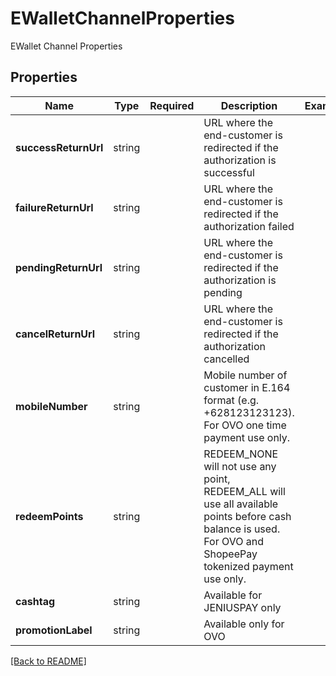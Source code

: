 # EWalletChannelProperties

EWallet Channel Properties

## Properties

| Name | Type | Required | Description | Examples |
|------------|:-------------:|:-------------:|-------------|:-------------:|
| **successReturnUrl** |string |  | URL where the end-customer is redirected if the authorization is successful | | |
| **failureReturnUrl** |string |  | URL where the end-customer is redirected if the authorization failed | | |
| **pendingReturnUrl** |string |  | URL where the end-customer is redirected if the authorization is pending | | |
| **cancelReturnUrl** |string |  | URL where the end-customer is redirected if the authorization cancelled | | |
| **mobileNumber** |string |  | Mobile number of customer in E.164 format (e.g. +628123123123). For OVO one time payment use only. | | |
| **redeemPoints** |string |  | REDEEM_NONE will not use any point, REDEEM_ALL will use all available points before cash balance is used. For OVO and ShopeePay tokenized payment use only. | | |
| **cashtag** |string |  | Available for JENIUSPAY only | | |
| **promotionLabel** |string |  | Available only for OVO | | |



[[Back to README]](../../README.md)